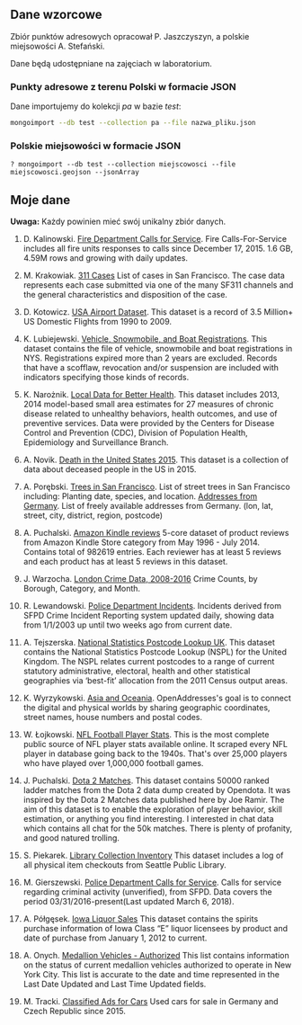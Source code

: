 ## Dane wzorcowe

Zbiór punktów adresowych opracował P. Jaszczyszyn,
a polskie miejsowości A. Stefański.

Dane będą udostępniane na zajęciach w laboratorium.

<!--
  https://drive.google.com/file/d/1c76CsnoARrlPwRoOsInwhvXnYVPWgiZx/view?usp=sharing
  https://drive.google.com/open?id=1poYWhc7618s_0-qOm6e3k9xH542HCp5Q
-->

### Punkty adresowe z terenu Polski w formacie JSON

Dane importujemy do kolekcji _pa_ w bazie _test_:
```bash
mongoimport --db test --collection pa --file nazwa_pliku.json
```

### Polskie miejsowości w formacie JSON

```
? mongoimport --db test --collection miejscowosci --file miejscowosci.geojson --jsonArray
```


## Moje dane

**Uwaga:** Każdy powinien mieć swój unikalny zbiór danych.

1. D. Kalinowski. [Fire Department Calls for Service](https://data.sfgov.org/Public-Safety/Fire-Department-Calls-for-Service/nuek-vuh3).
Fire Calls-For-Service includes all fire units responses to calls since December 17, 2015. 1.6 GB, 4.59M rows and growing with daily updates.

1. M. Krakowiak. [311 Cases](https://data.sfgov.org/City-Infrastructure/311-Cases/vw6y-z8j6) List of cases in San Francisco. The case data represents each case submitted via one of the many SF311 channels and the general characteristics and disposition of the case.

1. D. Kotowicz. [USA Airport Dataset](https://www.kaggle.com/flashgordon/usa-airport-dataset/version/2#).
This dataset is a record of 3.5 Million+ US Domestic Flights from 1990 to 2009.

1. K. Lubiejewski. [Vehicle, Snowmobile, and Boat Registrations](https://data.ny.gov/Transportation/Vehicle-Snowmobile-and-Boat-Registrations/w4pv-hbkt).
This dataset contains the file of vehicle, snowmobile and boat registrations in NYS. Registrations expired more than 2 years are excluded. Records that have a scofflaw, revocation and/or suspension are included with indicators specifying those kinds of records.

1. K. Narożnik. [Local Data for Better Health](https://catalog.data.gov/dataset/500-cities-local-data-for-better-health-b32fd).
This dataset includes 2013, 2014 model-based small area estimates for 27 measures of chronic disease related to unhealthy behaviors, health outcomes, and use of preventive services. Data were provided by the Centers for Disease Control and Prevention (CDC), Division of Population Health, Epidemiology and Surveillance Branch.

1. A. Novik. [Death in the United States 2015](https://www.kaggle.com/cdc/mortality/data).
This dataset is a collection of data about deceased people in the US in 2015.

1. A. Porębski. [Trees in San Francisco](https://data.sfgov.org/City-Infrastructure/Street-Tree-List/tkzw-k3nq).
List of street trees in San Francisco including: Planting date, species, and location.
[Addresses from Germany](http://results.openaddresses.io/). List of freely available addresses from Germany. (lon, lat, street, city, district, region, postcode)

1. A. Puchalski. [Amazon Kindle reviews](https://www.kaggle.com/bharadwaj6/kindle-reviews/data)
5-core dataset of product reviews from Amazon Kindle Store category from May 1996 - July 2014. Contains total of 982619 entries. Each reviewer has at least 5 reviews and each product has at least 5 reviews in this dataset.

1. J. Warzocha. [London Crime Data, 2008-2016](https://www.kaggle.com/jboysen/london-crime/data)
Crime Counts, by Borough, Category, and Month.

1. R. Lewandowski. [Police Department Incidents](https://data.sfgov.org/Public-Safety/Police-Department-Incidents/tmnf-yvry).
Incidents derived from SFPD Crime Incident Reporting system updated daily, showing data from 1/1/2003 up until two weeks ago from current date.

1. A. Tejszerska. [National Statistics Postcode Lookup UK](https://data.gov.uk/dataset/national-statistics-postcode-lookup-uk). This dataset contains the National Statistics Postcode Lookup (NSPL) for the United Kingdom. The NSPL relates current postcodes to a range of current statutory administrative, electoral, health and other statistical geographies via ‘best-fit’ allocation from the 2011 Census output areas.

1. K. Wyrzykowski. [Asia and Oceania](https://www.kaggle.com/openaddresses/openaddresses-asia-and-oceania). OpenAddresses's goal is to connect the digital and physical worlds by sharing geographic coordinates, street names, house numbers and postal codes.

1. W. Łojkowski. [NFL Football Player Stats](https://www.kaggle.com/zynicide/nfl-football-player-stats).
This is the most complete public source of NFL player stats available online. It scraped every NFL player in database going back to the 1940s. That's over 25,000 players who have played over 1,000,000 football games.

1. J. Puchalski. [Dota 2 Matches](https://www.kaggle.com/devinanzelmo/dota-2-matches).
This dataset contains 50000 ranked ladder matches from the Dota 2 data dump created by Opendota. It was inspired by the Dota 2 Matches data published here by Joe Ramir. The aim of this dataset is to enable the exploration of player behavior, skill estimation, or anything you find interesting. I interested in chat data which contains all chat for the 50k matches. There is plenty of profanity, and good natured trolling.

1. S. Piekarek. [Library Collection Inventory](https://www.kaggle.com/seattle-public-library/seattle-library-checkout-records) This dataset includes a log of all physical item checkouts from Seattle Public Library.

1. M. Gierszewski. [Police Department Calls for Service](https://data.sfgov.org/Public-Safety/Police-Department-Calls-for-Service/hz9m-tj6z).
Calls for service regarding criminal activity (unverified), from SFPD. Data covers the period 03/31/2016-present(Last updated
    March 6, 2018).
    
1. A. Półgęsek. [Iowa Liquor Sales](https://data.iowa.gov/Economy/Iowa-Liquor-Sales/m3tr-qhgy)
This dataset contains the spirits purchase information of Iowa Class “E” liquor licensees by product and date of purchase from January 1, 2012 to current.

1. A. Onych. [Medallion Vehicles - Authorized](https://catalog.data.gov/dataset/medallion-vehicles-authorized-44673)
This list contains information on the status of current medallion vehicles authorized to operate in New York City. This list is accurate to the date and time represented in the Last Date Updated and Last Time Updated fields. 

1. M. Tracki. [Classified Ads for Cars](https://www.kaggle.com/mirosval/personal-cars-classifieds/data)
Used cars for sale in Germany and Czech Republic since 2015.
